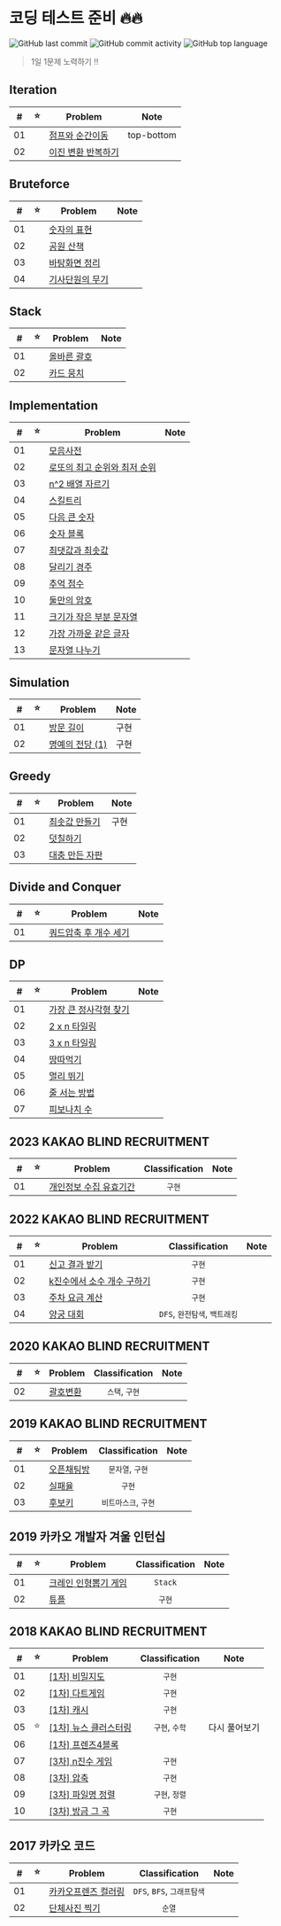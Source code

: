 # 코딩 테스트 준비 🔥🔥

![GitHub last commit](https://img.shields.io/github/last-commit/seongho-joo/Algorithm)
![GitHub commit activity](https://img.shields.io/github/commit-activity/m/seongho-joo/Algorithm)
![GitHub top language](https://img.shields.io/github/languages/top/seongho-joo/Algorithm?color=00599C)
> 1일 1문제 노력하기 ‼️

## Iteration

| #  | ⭐ | Problem                            | Note       |
|----|---|------------------------------------|------------|
| 01 |   | [점프와 순간이동](./Iteration/prg12980)   | top-bottom |
| 02 |   | [이진 변환 반복하기](./Iteration/prg17680) |            |

## Bruteforce

| #  | ⭐ | Problem                               | Note |
|----|---|---------------------------------------|------|
| 01 |   | [숫자의 표현](./Bruteforce/prg12924)       |      |
| 02 |   | [공원 산책](./Bruteforce/prg172928)       |      |
| 03 |   | [바탕화면 정리](./Bruteforce/prg161990)     |      |
| 04 |   | [기사단원의 무기](./Bruteforce/prg136798.py) |      |

## Stack

| #  | ⭐ | Problem                    | Note |
|----|---|----------------------------|------|
| 01 |   | [올바른 괄호](./Stack/prg12909) |      |
| 02 |   | [카드 뭉치](./Stack/prg159994) |      |

## Implementation

| #  | ⭐ | Problem                                       | Note |
|----|---|-----------------------------------------------|------|
| 01 |   | [모음사전](./Implementation/모음사전)                 |      |
| 02 |   | [로또의 최고 순위와 최저 순위](./Implementation/prg77484) |      |
| 03 |   | [n^2 배열 자르기](./Implementation/prg87390)       |      |
| 04 |   | [스킬트리](./Implementation/prg49993)             |      |
| 05 |   | [다음 큰 숫자](./Implementation/prg12911)          |      |
| 06 |   | [숫자 블록](./Implementation/prg12923)            |      |
| 07 |   | [최댓값과 최솟값](./Implementation/prg12939)         |      |
| 08 |   | [달리기 경주](./Implementation/prg178871)          |      |
| 09 |   | [추억 점수](./Implementation/prg176963)           |      |
| 10 |   | [둘만의 암호](./Implementation/prg155652)          |      |
| 11 |   | [크기가 작은 부분 문자열](./Implementation/prg147355)   |      |
| 12 |   | [가장 가까운 같은 글자](./Implementation/prg142086)    |      |
| 13 |   | [문자열 나누기](./Implementation/prg140108.py)      |      |

## Simulation

| #  | ⭐ | Problem                                 | Note |
|----|---|-----------------------------------------|------|
| 01 |   | [방문 길이](./Simulation/prg49994)          | 구현   |
| 02 |   | [명예의 전당 (1)](./Simulation/prg138477.py) | 구현   |

## Greedy

| #  | ⭐ | Problem                        | Note |
|----|---|--------------------------------|------|
| 01 |   | [최솟값 만들기](./Greedy/prg12941)   | 구현   |
| 02 |   | [덧칠하기](./Greedy/prg161989)     |      |
| 03 |   | [대충 만든 자판](./Greedy/prg160586) |      |

## Divide and Conquer

| #  | ⭐ | Problem                                     | Note |
|----|---|---------------------------------------------|------|
| 01 |   | [쿼드압축 후 개수 세기](./DivideAndConquer/prg68936) |

## DP

| #  | ⭐ | Problem                       | Note |
|----|---|-------------------------------|------|
| 01 |   | [가장 큰 정사각형 찾기](./DP/prg12905) |
| 02 |   | [2 x n 타일링](./DP/prg12900)    |
| 03 |   | [3 x n 타일링](./DP/prg12902)    |
| 04 |   | [땅따먹기](./DP/prg12913)         |
| 05 |   | [멀리 뛰기](./DP/prg12914)        |
| 06 |   | [줄 서는 방법](./DP/prg12936)      |
| 07 |   | [피보나치 수](./DP/prg12945)       |

## 2023 KAKAO BLIND RECRUITMENT

| #  | ⭐ | Problem                                           | Classification | Note |
|:--:|:-:|---------------------------------------------------|:--------------:|:----:|
| 01 |   | [개인정보 수집 유효기간](./2023_KAKAO_BLIND_RECRUITMENT/P1) |      `구현`      |      |

## 2022 KAKAO BLIND RECRUITMENT

| #  | ⭐ | Problem                                              |    Classification     | Note |
|:--:|:-:|------------------------------------------------------|:---------------------:|:----:|
| 01 |   | [신고 결과 받기](./2022_KAKAO_BLIND_RECRUITMENT/P1)        |         `구현`          |      |
| 02 |   | [k진수에서 소수 개수 구하기](./2022_KAKAO_BLIND_RECRUITMENT/P2) |         `구현`          |      |
| 03 |   | [주차 요금 계산](./2022_KAKAO_BLIND_RECRUITMENT/P3)        |         `구현`          |      |
| 04 |   | [양궁 대회](./2022_KAKAO_BLIND_RECRUITMENT/P4)           | `DFS`, `완전탐색`, `백트래킹` |      |

## 2020 KAKAO BLIND RECRUITMENT

| #  | ⭐ | Problem                                   | Classification | Note |
|:--:|:-:|-------------------------------------------|:--------------:|:----:|
| 02 |   | [괄호변환](./2020_KAKAO_BLIND_RECRUITMENT/P2) |   `스택`, `구현`   |      |

## 2019 KAKAO BLIND RECRUITMENT

| #  | ⭐ | Problem                                    | Classification | Note |
|:--:|:-:|--------------------------------------------|:--------------:|:----:|
| 01 |   | [오픈채팅방](./2019_KAKAO_BLIND_RECRUITMENT/P1) |  `문자열`, `구현`   |      |
| 02 |   | [실패율](./2019_KAKAO_BLIND_RECRUITMENT/P2)   |      `구현`      |      |
| 03 |   | [후보키](./2019_KAKAO_BLIND_RECRUITMENT/P3)   | `비트마스크`, `구현`  |      |

## 2019 카카오 개발자 겨울 인턴십

| #  | ⭐ | Problem                                  | Classification | Note |
|:--:|:-:|------------------------------------------|:--------------:|:----:|
| 01 |   | [크레인 인형뽑기 게임](./_2019_카카오_개발자_겨울_인턴십/P1) |    `Stack`     |      |
| 02 |   | [튜플](./2019_카카오_개발자_겨울_인턴십/P2)           |      `구현`      |      |

## 2018 KAKAO BLIND RECRUITMENT

| #  | ⭐ | Problem                                              | Classification |  Note   |
|:--:|:-:|------------------------------------------------------|:--------------:|:-------:|
| 01 |   | [[1차] 비밀지도](./2018_KAKAO_BLIND_RECRUITMENT/P1)       |      `구현`      |         |
| 02 |   | [[1차] 다트게임](./2018_KAKAO_BLIND_RECRUITMENT/P2)       |      `구현`      |         |
| 03 |   | [[1차] 캐시](./2018_KAKAO_BLIND_RECRUITMENT/P3)         |      `구현`      |         |
| 05 | ⭐ | [[1차] 뉴스 클러스터링](./2018_KAKAO_BLIND_RECRUITMENT/P5)   |   `구현`, `수학`   | 다시 풀어보기 |
| 06 |   | [[1차] 프렌즈4블록](./2018_KAKAO_BLIND_RECRUITMENT/P6)     |                |         |
| 07 |   | [[3차] n진수 게임](./2018_KAKAO_BLIND_RECRUITMENT/_3차/P1) |      `구현`      |         |
| 08 |   | [[3차] 압축](./2018_KAKAO_BLIND_RECRUITMENT/_3차/P2)     |      `구현`      |         |
| 09 |   | [[3차] 파일명 정렬](./2018_KAKAO_BLIND_RECRUITMENT/_3차/P3) |   `구현`, `정렬`   |         |
| 10 |   | [[3차] 방금 그 곡](./2018_KAKAO_BLIND_RECRUITMENT/_3차/P4) |      `구현`      |         |

## 2017 카카오 코드

| #  | ⭐ | Problem                        |    Classification     | Note |
|:--:|---|--------------------------------|:---------------------:|------|
| 01 |   | [카카오프렌즈 컬러링](./2017_카카오_코드/예선) | `DFS`, `BFS`, `그래프탐색` |      |
| 02 |   | [단체사진 찍기](./2017_카카오_코드/본선)    |         `순열`          |      |


